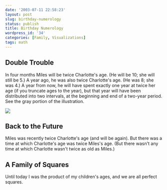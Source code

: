 ```yaml
---
date: '2003-07-11 22:58:23'
layout: post
slug: birthday-numerology
status: publish
title: Birthday Numerology
wordpress_id: '34'
categories: [Family, Visualizations]
tags: math
---
```


## Double Trouble

In four months Miles will be twice Charlotte's age.  (He will be 10; she will still be 5.)  A year ago, he was also twice Charlotte's age.  (He was 8; she was 4.)  A year from now, he will have spent exactly one year at twice her age (if you truncate ages to the year), but that year will have been distributed into two intervals, at the beginning and end of a two-year period.  See the gray portion of the illustration.

![](/images/2003/birthdays.png)

## Back to the Future

Miles was recently twice Charlotte's age (and will be again).   But there was a time at which Charlotte's age was twice Miles's age.  (But there wasn't any time at which Charlotte wasn't twice as old as Miles.)

## A Family of Squares

Until today I was the product of my children's ages, and we are all perfect squares.
